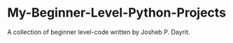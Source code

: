 # My-Beginner-Level-Python-Projects
A collection of beginner level-code written by Josheb P. Dayrit. 

